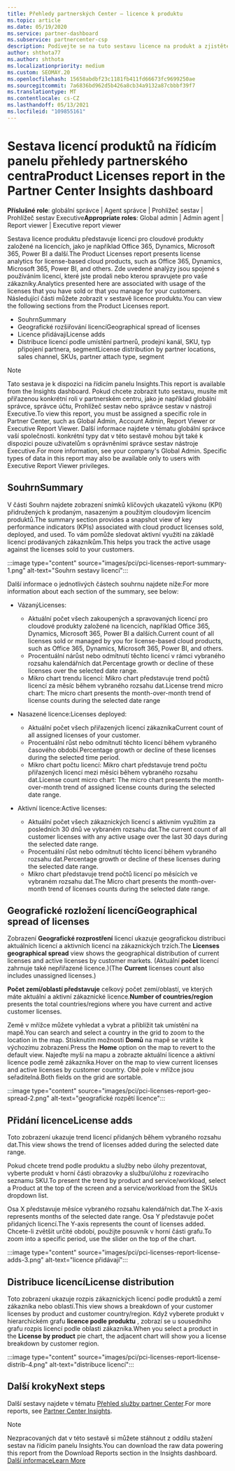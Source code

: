 ```yaml
---
title: Přehledy partnerských Center – licence k produktu
ms.topic: article
ms.date: 05/19/2020
ms.service: partner-dashboard
ms.subservice: partnercenter-csp
description: Podívejte se na tuto sestavu licence na produkt a zjistěte, jak vylepšit pomocí licencovaných cloudových produktů, které prodáváte nebo spravujete pro vaše zákazníky.
author: shthota77
ms.author: shthota
ms.localizationpriority: medium
ms.custom: SEOMAY.20
ms.openlocfilehash: 15658abdbf23c1181fb411fd66673fc9699250ae
ms.sourcegitcommit: 7a6836bd962d5b426a8cb34a9132a87cbbbf39f7
ms.translationtype: MT
ms.contentlocale: cs-CZ
ms.lasthandoff: 05/13/2021
ms.locfileid: "109855161"
---
```

# <a name="product-licenses-report-in-the-partner-center-insights-dashboard"></a><span data-ttu-id="22f33-103">Sestava licencí produktů na řídicím panelu přehledy partnerského centra</span><span class="sxs-lookup"><span data-stu-id="22f33-103">Product Licenses report in the Partner Center Insights dashboard</span></span>

<span data-ttu-id="22f33-104">**Příslušné role**: globální správce | Agent správce | Prohlížeč sestav | Prohlížeč sestav Executive</span><span class="sxs-lookup"><span data-stu-id="22f33-104">**Appropriate roles**: Global admin | Admin agent | Report viewer | Executive report viewer</span></span>

<span data-ttu-id="22f33-105">Sestava licence produktu představuje licenci pro cloudové produkty založené na licencích, jako je například Office 365, Dynamics, Microsoft 365, Power BI a další.</span><span class="sxs-lookup"><span data-stu-id="22f33-105">The Product Licenses report presents license analytics for license-based cloud products, such as Office 365, Dynamics, Microsoft 365, Power BI, and others.</span></span> <span data-ttu-id="22f33-106">Zde uvedené analýzy jsou spojené s používáním licencí, které jste prodali nebo kterou spravujete pro vaše zákazníky.</span><span class="sxs-lookup"><span data-stu-id="22f33-106">Analytics presented here are associated with usage of the licenses that you have sold or that you manage for your customers.</span></span> <span data-ttu-id="22f33-107">Následující části můžete zobrazit v sestavě licence produktu.</span><span class="sxs-lookup"><span data-stu-id="22f33-107">You can view the following sections from the Product Licenses report.</span></span>

- <span data-ttu-id="22f33-108">Souhrn</span><span class="sxs-lookup"><span data-stu-id="22f33-108">Summary</span></span>
- <span data-ttu-id="22f33-109">Geografické rozšiřování licencí</span><span class="sxs-lookup"><span data-stu-id="22f33-109">Geographical spread of licenses</span></span>
- <span data-ttu-id="22f33-110">Licence přidávají</span><span class="sxs-lookup"><span data-stu-id="22f33-110">License adds</span></span>
- <span data-ttu-id="22f33-111">Distribuce licencí podle umístění partnerů, prodejní kanál, SKU, typ připojení partnera, segment</span><span class="sxs-lookup"><span data-stu-id="22f33-111">License distribution by partner locations, sales channel, SKUs, partner attach type, segment</span></span>

 > [!NOTE]
 > <span data-ttu-id="22f33-112">Tato sestava je k dispozici na řídicím panelu Insights.</span><span class="sxs-lookup"><span data-stu-id="22f33-112">This report is available from the Insights dashboard.</span></span> <span data-ttu-id="22f33-113">Pokud chcete zobrazit tuto sestavu, musíte mít přiřazenou konkrétní roli v partnerském centru, jako je například globální správce, správce účtu, Prohlížeč sestav nebo správce sestav v nástroji Executive.</span><span class="sxs-lookup"><span data-stu-id="22f33-113">To view this report, you must be assigned a specific role in Partner Center, such as Global Admin, Account Admin, Report Viewer or Executive Report Viewer.</span></span> <span data-ttu-id="22f33-114">Další informace najdete v tématu globální správce vaší společnosti. konkrétní typy dat v této sestavě mohou být také k dispozici pouze uživatelům s oprávněními správce sestav nástroje Executive.</span><span class="sxs-lookup"><span data-stu-id="22f33-114">For more information, see your company's Global Admin. Specific types of data in this report may also be available only to users with Executive Report Viewer privileges.</span></span>

## <a name="summary"></a><span data-ttu-id="22f33-115">Souhrn</span><span class="sxs-lookup"><span data-stu-id="22f33-115">Summary</span></span>

<span data-ttu-id="22f33-116">V části Souhrn najdete zobrazení snímků klíčových ukazatelů výkonu (KPI) přidružených k prodaným, nasazeným a použitým cloudovým licencím produktů.</span><span class="sxs-lookup"><span data-stu-id="22f33-116">The summary section provides a snapshot view of key performance indicators (KPIs) associated with cloud product licenses sold, deployed, and used.</span></span> <span data-ttu-id="22f33-117">To vám pomůže sledovat aktivní využití na základě licencí prodávaných zákazníkům.</span><span class="sxs-lookup"><span data-stu-id="22f33-117">This helps you track the active usage against the licenses sold to your customers.</span></span>

:::image type="content" source="images/pci/pci-licenses-report-summary-1.png" alt-text="Souhrn sestavy licencí":::

<span data-ttu-id="22f33-119">Další informace o jednotlivých částech souhrnu najdete níže:</span><span class="sxs-lookup"><span data-stu-id="22f33-119">For more information about each section of the summary, see below:</span></span>

- <span data-ttu-id="22f33-120">Vázaný</span><span class="sxs-lookup"><span data-stu-id="22f33-120">Licenses:</span></span> 
  - <span data-ttu-id="22f33-121">Aktuální počet všech zakoupených a spravovaných licencí pro cloudové produkty založené na licencích, například Office 365, Dynamics, Microsoft 365, Power BI a dalších.</span><span class="sxs-lookup"><span data-stu-id="22f33-121">Current count of all licenses sold or managed by you for license-based cloud products, such as Office 365, Dynamics, Microsoft 365, Power BI, and others.</span></span>
  - <span data-ttu-id="22f33-122">Procentuální nárůst nebo odmítnutí těchto licencí v rámci vybraného rozsahu kalendářních dat.</span><span class="sxs-lookup"><span data-stu-id="22f33-122">Percentage growth or decline of these licenses over the selected date range.</span></span>
  - <span data-ttu-id="22f33-123">Mikro chart trendu licencí: Mikro chart představuje trend počtů licencí za měsíc během vybraného rozsahu dat.</span><span class="sxs-lookup"><span data-stu-id="22f33-123">License trend micro chart: The micro chart presents the month-over-month trend of license counts during the selected date range</span></span>

- <span data-ttu-id="22f33-124">Nasazené licence:</span><span class="sxs-lookup"><span data-stu-id="22f33-124">Licenses deployed:</span></span>
  - <span data-ttu-id="22f33-125">Aktuální počet všech přiřazených licencí zákazníka</span><span class="sxs-lookup"><span data-stu-id="22f33-125">Current count of all assigned licenses of your customer.</span></span>
  - <span data-ttu-id="22f33-126">Procentuální růst nebo odmítnutí těchto licencí během vybraného časového období.</span><span class="sxs-lookup"><span data-stu-id="22f33-126">Percentage growth or decline of these licenses during the selected time period.</span></span>
  - <span data-ttu-id="22f33-127">Mikro chart počtu licencí: Mikro chart představuje trend počtu přiřazených licencí mezi měsíci během vybraného rozsahu dat.</span><span class="sxs-lookup"><span data-stu-id="22f33-127">License count micro chart: The micro chart presents the month-over-month trend of assigned license counts during the selected date range.</span></span>

- <span data-ttu-id="22f33-128">Aktivní licence:</span><span class="sxs-lookup"><span data-stu-id="22f33-128">Active licenses:</span></span> 
  - <span data-ttu-id="22f33-129">Aktuální počet všech zákaznických licencí s aktivním využitím za posledních 30 dnů ve vybraném rozsahu dat.</span><span class="sxs-lookup"><span data-stu-id="22f33-129">The current count of all customer licenses with any active usage over the last 30 days during the selected date range.</span></span>
  - <span data-ttu-id="22f33-130">Procentuální růst nebo odmítnutí těchto licencí během vybraného rozsahu dat.</span><span class="sxs-lookup"><span data-stu-id="22f33-130">Percentage growth or decline of these licenses during the selected date range.</span></span>
  - <span data-ttu-id="22f33-131">Mikro chart představuje trend počtů licencí po měsících ve vybraném rozsahu dat.</span><span class="sxs-lookup"><span data-stu-id="22f33-131">The Micro chart presents the month-over-month trend of licenses counts during the selected date range.</span></span>

## <a name="geographical-spread-of-licenses"></a><span data-ttu-id="22f33-132">Geografické rozložení licencí</span><span class="sxs-lookup"><span data-stu-id="22f33-132">Geographical spread of licenses</span></span>

<span data-ttu-id="22f33-133">Zobrazení **Geografické rozprostření** licencí ukazuje geografickou distribuci aktuálních licencí a aktivních licencí na zákaznických trzích.</span><span class="sxs-lookup"><span data-stu-id="22f33-133">The **Licenses geographical spread** view shows the geographical distribution of current licenses and active licenses by customer markets.</span></span> <span data-ttu-id="22f33-134">(Aktuální **počet** licencí zahrnuje také nepřiřazené licence.)</span><span class="sxs-lookup"><span data-stu-id="22f33-134">(The **Current** licenses count also includes unassigned licenses.)</span></span>

<span data-ttu-id="22f33-135">**Počet zemí/oblastí představuje** celkový počet zemí/oblastí, ve kterých máte aktuální a aktivní zákaznické licence.</span><span class="sxs-lookup"><span data-stu-id="22f33-135">**Number of countries/region** presents the total countries/regions where you have current and active customer licenses.</span></span>

<span data-ttu-id="22f33-136">Země v mřížce můžete vyhledat a vybrat a přiblížit tak umístění na mapě.</span><span class="sxs-lookup"><span data-stu-id="22f33-136">You can search and select a country in the grid to zoom to the location in the map.</span></span> <span data-ttu-id="22f33-137">Stisknutím možnosti **Domů** na mapě se vrátíte k výchozímu zobrazení.</span><span class="sxs-lookup"><span data-stu-id="22f33-137">Press the **Home** option on the map to revert to the default view.</span></span> <span data-ttu-id="22f33-138">Najeďte myší na mapu a zobrazte aktuální licence a aktivní licence podle země zákazníka.</span><span class="sxs-lookup"><span data-stu-id="22f33-138">Hover on the map to view current licenses and active licenses by customer country.</span></span> <span data-ttu-id="22f33-139">Obě pole v mřížce jsou seřaditelná.</span><span class="sxs-lookup"><span data-stu-id="22f33-139">Both fields on the grid are sortable.</span></span>

:::image type="content" source="images/pci/pci-licenses-report-geo-spread-2.png" alt-text="geografické rozpětí licence":::

## <a name="license-adds"></a><span data-ttu-id="22f33-141">Přidání licence</span><span class="sxs-lookup"><span data-stu-id="22f33-141">License adds</span></span>

<span data-ttu-id="22f33-142">Toto zobrazení ukazuje trend licencí přidaných během vybraného rozsahu dat.</span><span class="sxs-lookup"><span data-stu-id="22f33-142">This view shows the trend of licenses added during the selected date range.</span></span> 

<span data-ttu-id="22f33-143">Pokud chcete trend podle produktu a služby nebo úlohy prezentovat, vyberte produkt v horní části obrazovky a službu/úlohu z rozevíracího seznamu SKU.</span><span class="sxs-lookup"><span data-stu-id="22f33-143">To present the trend by product and service/workload, select a Product at the top of the screen and a service/workload from the SKUs dropdown list.</span></span>

<span data-ttu-id="22f33-144">Osa X představuje měsíce vybraného rozsahu kalendářních dat.</span><span class="sxs-lookup"><span data-stu-id="22f33-144">The X-axis represents months of the selected date range.</span></span> <span data-ttu-id="22f33-145">Osa Y představuje počet přidaných licencí.</span><span class="sxs-lookup"><span data-stu-id="22f33-145">The Y-axis represents the count of licenses added.</span></span> <span data-ttu-id="22f33-146">Chcete-li zvětšit určité období, použijte posuvník v horní části grafu.</span><span class="sxs-lookup"><span data-stu-id="22f33-146">To zoom into a specific period, use the slider on the top of the chart.</span></span>

:::image type="content" source="images/pci/pci-licenses-report-license-adds-3.png" alt-text="licence přidávají":::

## <a name="license-distribution"></a><span data-ttu-id="22f33-148">Distribuce licencí</span><span class="sxs-lookup"><span data-stu-id="22f33-148">License distribution</span></span>

<span data-ttu-id="22f33-149">Toto zobrazení ukazuje rozpis zákaznických licencí podle produktů a zemí zákazníka nebo oblastí.</span><span class="sxs-lookup"><span data-stu-id="22f33-149">This view shows a breakdown of your customer licenses by product and customer country/region.</span></span> <span data-ttu-id="22f33-150">Když vyberete produkt v hierarchickém grafu **licence podle produktu** , zobrazí se u sousedního grafu rozpis licencí podle oblasti zákazníka.</span><span class="sxs-lookup"><span data-stu-id="22f33-150">When you select a product in the **License by product** pie chart, the adjacent chart will show you a license breakdown by customer region.</span></span>

:::image type="content" source="images/pci/pci-licenses-report-license-distrib-4.png" alt-text="distribuce licencí":::

## <a name="next-steps"></a><span data-ttu-id="22f33-152">Další kroky</span><span class="sxs-lookup"><span data-stu-id="22f33-152">Next steps</span></span>

<span data-ttu-id="22f33-153">Další sestavy najdete v tématu [Přehled služby partner Center](partner-center-insights.md).</span><span class="sxs-lookup"><span data-stu-id="22f33-153">For more reports, see [Partner Center Insights](partner-center-insights.md).</span></span>

>[!NOTE] 
> <span data-ttu-id="22f33-154">Nezpracovaných dat v této sestavě si můžete stáhnout z oddílu stažení sestav na řídicím panelu Insights.</span><span class="sxs-lookup"><span data-stu-id="22f33-154">You can download the raw data powering this report from the Download Reports section in the Insights dashboard.</span></span> [<span data-ttu-id="22f33-155">Další informace</span><span class="sxs-lookup"><span data-stu-id="22f33-155">Learn More</span></span>](pci-download-reports.md)
